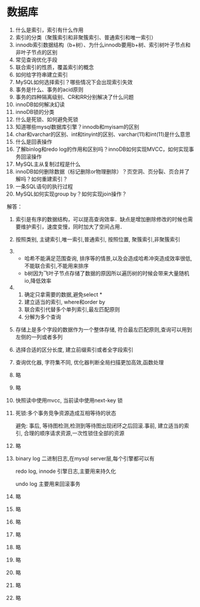 # 数据库

1. 什么是索引，索引有什么作用
2. 索引的分类（聚簇索引和非聚簇索引、普通索引和唯一索引）
3. innodb索引数据结构（b+树）、为什么innodb要用b+树、索引树叶子节点和非叶子节点的区别
4. 常见查询优化手段
5. 联合索引的性质，覆盖索引的概念
6. 如何给字符串建立索引
7. MySQL如何选择索引？哪些情况下会出现索引失效
8. 事务是什么、事务的acid原则
9. 事务的四种隔离级别、CR和RR分别解决了什么问题
10. innoDB如何解决幻读
11. innoDB锁的分类
12. 什么是死锁、如何避免死锁
13. 知道哪些mysql数据库引擎？innodb和myisam的区别
14. char和varchar的区别、int和tinyint的区别、varchar(11)和int(11)是什么意思
15. 什么是回表操作
16. 了解binlog和redo log的作用和区别吗？innoDB如何实现MVCC，如何实现事务回滚操作
17. MySQL主从复制过程是什么
18. innoDB如何删除数据（标记删除or物理删除）？页空洞、页分裂、页合并了解吗？如何重建索引？
19. 一条SQL语句的执行过程
20. MySQL如何实现group by？如何实现join操作？





















解答：

1. 索引是有序的数据结构，可以提高查询效率．缺点是增加删除修改的时候也需要维护索引，速度变慢，同时加大了空间占用．
2. 按照类别, 主键索引,唯一索引,普通索引, 按照位置, 聚簇索引,非聚簇索引
3. + 哈希不能满足范围查询, 排序等的情景,以及会造成哈希冲突造成效率很低,不能联合索引,不能用来排序
   + b树因为飞叶子节点存储了数据的原因所以遍历树的时候会带来大量随机io,降低效率

4. 1. 确定只拿需要的数据,避免select *
   2. 建立适当的索引, where和order by
   3. 联合索引代替多个单列索引,最左匹配原则
   4. 分解为多个查询

5. 存储上是多个字段的数据作为一个整体存储, 符合最左匹配原则,查询可以用到左侧的一列或者多列

6. 选择合适的区分长度, 建立前缀索引或者全字段索引

7. 查询优化器, 字符集不同, 优化器判断全局扫描更加高效,函数处理

8. 略

9. 略

10. 快照读中使用mvcc, 当前读中使用next-key 锁

11. 死锁:多个事务竞争资源造成互相等待的状态

    避免: 事后, 等待图检测,检测到等待图出现闭环之后回滚.事前, 建立适当的索引, 合理的顺序请求资源,一次性锁住全部的资源

10. 略

11. binary log 二进制日志,在mysql server层,每个引擎都可以有

    redo log, innode 引擎日志,主要用来持久化

    undo log 主要用来回滚事务

12. 略

13. 略

14. 略

15. 略

16. 略

17. 略

18. 略

19. 略

20. 略